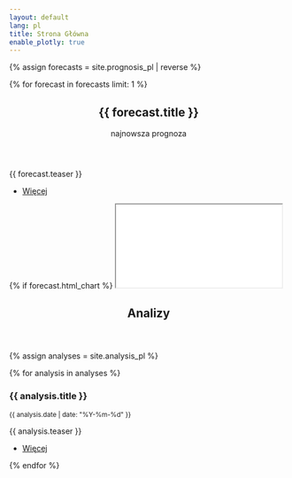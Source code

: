 ```yaml
---
layout: default
lang: pl
title: Strona Główna
enable_plotly: true
---
```


{% assign forecasts = site.prognosis_pl | reverse %}

{% for forecast in forecasts limit: 1 %}

<section id="banner">
    <div class="content">
      <header>
        <h1>{{ forecast.title }} </h1>
        <p>najnowsza prognoza</p>
      </header>
      <p>{{ forecast.teaser }}</p>
      <ul class="actions">
        <li><a href="{{ forecast | absolute_url }}" class="button big">Więcej</a></li>
      </ul>
    </div>
    <span class="image object">
      {% if forecast.html_chart %}
      <iframe src="{{ forecast.html_chart }}" alt="" />
      {% else %}
      <img src="{{ forecast.image_teaser }}" alt="" />
      {% endif %}
    </span>
  </section>

{% endfor %}

<!-- Section -->
<section>
	<header class="major">
		<h2>Nasza praca, to nie tylko prognozy:</h2>
	</header>
	<div class="features">
		<article>
			<span class="icon fa-diamond"></span>
			<div class="content">
				<h3><a href="/pl/recommendations.html">Aktualne rekomendacje</a></h3>
				<p>Prezentujemy rekomendacje dla władz krajowych, regionalnych i zwykłych obywateli - jak działać, by pandemia wygasła?
				</p>
			</div>
		</article>
		<article>
			<span class="icon fa-question"></span>
			<div class="content">
				<h3><a href="https://www.socjologia.uni.wroc.pl/Aktualnosci/Ankieta-Spoleczne-uwarunkowania-postaw-wobec-epidemii-koronawirusa">Ankieta badawcza</a></h3>
				<p>Razem z Instytutem Socjologii Uniwersytetu Wrocławskiego badamy Wasze zachowania, aby lepiej modelować przebieg pandemii. Jeśli chcesz pomóc - wypełnij ankietę!</p>
			</div>
		</article>
		<article>
			<span class="icon fa-calculator"></span>
			<div class="content">
				<h3><a href="/pl/risk.html">Ocena indywidualnego ryzyka COVID-19</a></h3>
				<p>Interesuje Cię oszacowanie indywidualnego prawdopodobieństwa warunkowego śmierci lub hospitalizacji? 
				Członkowie grupy MOCOS zbudowali model ryzyka na podstawie danych z pierwszej połowy roku.</p>
			</div>
		</article>
		<article>
			<span class="icon fa-line-chart"></span>
			<div class="content">
				<h3><a href="/pl/automatic.html">Polsko-niemiecki HUB prognoz COVID-19</a></h3>
				<p>Model grupy MOCOS jest częścią German & Polish COVID-19 Forecast HUB. Znajdziesz tam prognozy rozwoju epidemii na najbliższe 4 tygodnie dla Polski. </p>
			</div>
		</article>
		<article>
			<span class="icon fa-trophy"></span>
			<div class="content">
				<h3><a href="https://www.wroclaw.pl/30-kreatywnych-wroclawia/2020/grupa-mocos">Grupa MOCOS nagrodzona w konkursie 30 kreatywnych Wrocławian</a></h3>
				<iframe width="560" height="315" src="https://www.youtube.com/embed/TSNcEo1VtlU?start=2400" frameborder="0" allow="accelerometer; autoplay; clipboard-write; encrypted-media; gyroscope; picture-in-picture" allowfullscreen></iframe>
			</div>
		</article>
	</div>
</section>


<!-- Section -->
<section>
	<header class="major">
		<h2>Analizy</h2>
	</header>

{% assign analyses = site.analysis_pl %}
<div class="posts">
{% for analysis in analyses %}	
		<article>
			<a href="{{ analysis | absolute_url }}" class="image"><img src="{{ analysis.image_teaser }}" alt="" /></a>
			<h3>{{ analysis.title }}</h3>
			<small>{{ analysis.date  | date: "%Y-%m-%d" }}</small>
			<p>{{ analysis.teaser }}</p>
			<ul class="actions">
				<li><a href="{{ analysis | absolute_url }}" class="button">Więcej</a></li>
			</ul>
		</article>
{% endfor %}
</div>

</section>

